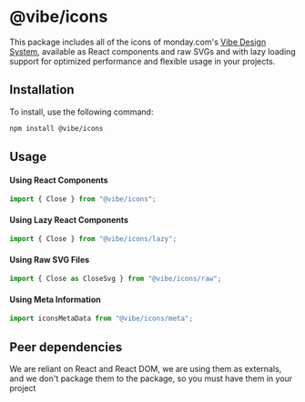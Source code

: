 # @vibe/icons

This package includes all of the icons of monday.com's [Vibe Design System](https://vibe.monday.com/?path=/story/media-icon--icons-list-story), available as React components and raw SVGs and with lazy loading support for optimized performance and flexible usage in your projects.


## Installation

To install, use the following command:

```bash
npm install @vibe/icons
```

## Usage

#### Using React Components

```javascript
import { Close } from "@vibe/icons";
```

#### Using Lazy React Components

```javascript
import { Close } from "@vibe/icons/lazy";
```

#### Using Raw SVG Files

```javascript
import { Close as CloseSvg } from "@vibe/icons/raw";
```

#### Using Meta Information

```javascript
import iconsMetaData from "@vibe/icons/meta";
```


## Peer dependencies

We are reliant on React and React DOM, we are using them as externals, and we don't package them to the package, so you must have them in your project
